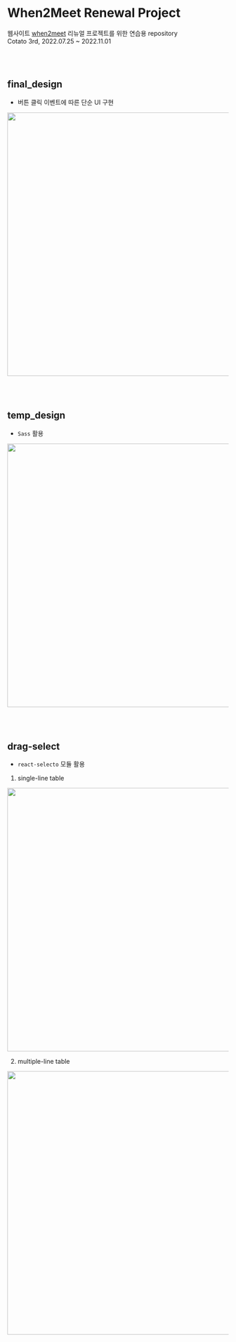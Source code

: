 # When2Meet Renewal Project
웹사이트 <a href="https://www.when2meet.com/">when2meet</a> 리뉴얼 프로젝트를 위한 연습용 repository<br />
Cotato 3rd, 2022.07.25 ~ 2022.11.01 <br />

<br/>
<br/>


## final_design
- 버튼 클릭 이벤트에 따른 단순 UI 구현
<p align="center">
<img src="https://user-images.githubusercontent.com/66225688/199048070-43a3c23a-120c-46c7-b328-dd65221d6327.gif" width=600px/>
</p>

<br/>
<br/>


## temp_design
- <code>Sass</code> 활용
<p align="center">
<img src="https://user-images.githubusercontent.com/66225688/183991567-ce1a852f-4af5-449b-86eb-e74be67ab5b9.gif" width=600px/>
</p>

<br/>
<br/>

## drag-select
- <code>react-selecto</code> 모듈 활용 <br />

1) single-line table

<p align="center">
<img src="https://user-images.githubusercontent.com/66225688/184548399-ee314b74-bba9-490d-ad3e-edb495bc7ba9.gif" width=600px />
</p>


2) multiple-line table
<p align="center">
<img src="https://user-images.githubusercontent.com/66225688/184548324-22f4312a-1253-40d5-954a-ed696c3c6e65.gif" width=600px />
</p>
